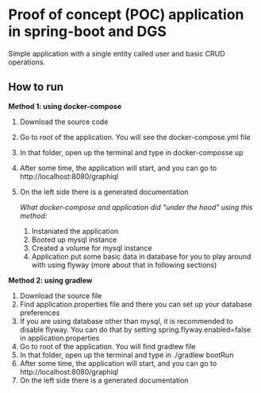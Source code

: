 Proof of concept (POC) application in spring-boot and DGS
==========================================================

Simple application with a single entity called user and basic CRUD operations. 

How to run 
----------------

**Method 1: using docker-compose**

1. Download the source code
2. Go to root of the application. You will see the docker-compose.yml file
3. In that folder, open up the terminal and type in docker-composse up
4. After some time, the application will start, and you can go to http://localhost:8080/graphiql
5. On the left side there is a generated documentation

   *What docker-compose and application did "under the hood" using this method:*
   1. Instaniated the application
   2. Booted up mysql instance
   3. Created a volume for mysql instance
   4. Application put some basic data in database for you to play around with using flyway (more about that in following sections)

**Method 2: using gradlew**

1. Download the source file
2. Find application.properties file and there you can set up your database preferences
3. If you are using database other than mysql, it is recommended to disable flyway. You can do that by setting spring.flyway.enabled=false in application.properties
4. Go to root of the application. You will find gradlew file
5. In that folder, open up the terminal and type in ./gradlew bootRun
6. After some time, the application will start, and you can go to http://localhost:8080/graphiql
7. On the left side there is a generated documentation


 
